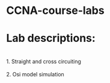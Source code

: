 # CCNA-course-labs   

<h1> Lab descriptions: </h1> 

<br> 1. Straight and cross circuiting </br>
<br> 2. Osi model simulation </br> 

